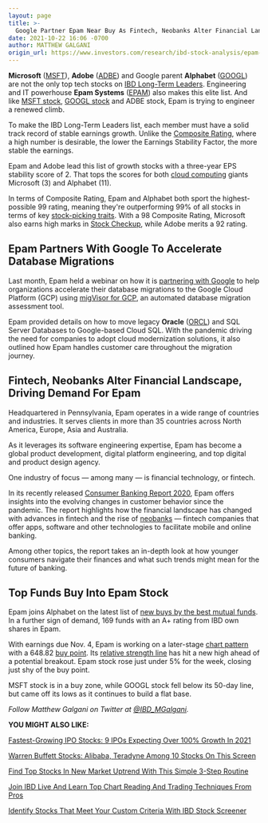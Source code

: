 ```yaml
---
layout: page
title: >-
  Google Partner Epam Near Buy As Fintech, Neobanks Alter Financial Landscape
date: 2021-10-22 16:06 -0700
author: MATTHEW GALGANI
origin_url: https://www.investors.com/research/ibd-stock-analysis/epam-joins-googl-stock-microsoft-as-fintech-neobanks-change-finance/
---
```





**Microsoft** ([MSFT](https://research.investors.com/quote.aspx?symbol=MSFT)), **Adobe** ([ADBE](https://research.investors.com/quote.aspx?symbol=ADBE)) and Google parent **Alphabet** ([GOOGL](https://research.investors.com/quote.aspx?symbol=GOOGL)) are not the only top tech stocks on [IBD Long-Term Leaders](https://www.investors.com/research/best-stocks-to-buy-now-long-term-stocks-ibd-long-term-leaders-list/). Engineering and IT powerhouse **Epam Systems** ([EPAM](https://research.investors.com/quote.aspx?symbol=EPAM)) also makes this elite list. And like [MSFT stock](https://www.investors.com/research/microsoft-stock-buy-now/), [GOOGL stock](https://www.investors.com/news/technology/google-stock-buy-now/) and ADBE stock, Epam is trying to engineer a renewed climb.




To make the IBD Long-Term Leaders list, each member must have a solid track record of stable earnings growth. Unlike the [Composite Rating](https://www.investors.com/ibd-data-stories/stocks-to-watch-companies-with-top-stock-ratings/), where a high number is desirable, the lower the Earnings Stability Factor, the more stable the earnings.


Epam and Adobe lead this list of growth stocks with a three-year EPS stability score of 2. That tops the scores for both [cloud computing](https://www.investors.com/news/technology/cloud-computing-cloud-stocks/) giants Microsoft (3) and Alphabet (11).


In terms of Composite Rating, Epam and Alphabet both sport the highest-possible 99 rating, meaning they're outperforming 99% of all stocks in terms of key [stock-picking traits](https://www.investors.com/research/stock-picks-best-stocks-to-buy-and-watch/). With a 98 Composite Rating, Microsoft also earns high marks in [Stock Checkup](https://research.investors.com/stock-checkup/), while Adobe merits a 92 rating.


Epam Partners With Google To Accelerate Database Migrations
-----------------------------------------------------------


Last month, Epam held a webinar on how it is [partnering with Google](https://www.epam.com/about/newsroom/press-releases/2021/accelerate-google-cloud-database-migration-assessments-with-migvisor) to help organizations accelerate their database migrations to the Google Cloud Platform (GCP) using [migVisor for GCP](https://www.migvisor.com/), an automated database migration assessment tool.


Epam provided details on how to move legacy **Oracle** ([ORCL](https://research.investors.com/quote.aspx?symbol=ORCL)) and SQL Server Databases to Google-based Cloud SQL. With the pandemic driving the need for companies to adopt cloud modernization solutions, it also outlined how Epam handles customer care throughout the migration journey.


Fintech, Neobanks Alter Financial Landscape, Driving Demand For Epam
--------------------------------------------------------------------


Headquartered in Pennsylvania, Epam operates in a wide range of countries and industries. It serves clients in more than 35 countries across North America, Europe, Asia and Australia.


As it leverages its software engineering expertise, Epam has become a global product development, digital platform engineering, and top digital and product design agency.


One industry of focus — among many — is financial technology, or fintech.


In its recently released [Consumer Banking Report 2020](https://www.epam.com/2021-banking-report?utm_source=pr-newswire&utm_medium=press-release&utm_campaign=future-of-banking&utm_term=consumer-banking-report-2021), Epam offers insights into the evolving changes in customer behavior since the pandemic. The report highlights how the financial landscape has changed with advances in fintech and the rise of [neobanks](https://www.forbes.com/advisor/banking/what-is-a-neobank/) — fintech companies that offer apps, software and other technologies to facilitate mobile and online banking.


Among other topics, the report takes an in-depth look at how younger consumers navigate their finances and what such trends might mean for the future of banking.


Top Funds Buy Into Epam Stock
-----------------------------


Epam joins Alphabet on the latest list of [new buys by the best mutual funds](https://www.investors.com/etfs-and-funds/mutual-funds/best-mutual-funds-buy-googl-stock-tech-stocks-but-stock-market-correction-hits/). In a further sign of demand, 169 funds with an A+ rating from IBD own shares in Epam.


With earnings due Nov. 4, Epam is working on a later-stage [chart pattern](https://www.investors.com/how-to-invest/stock-chart-reading-for-beginners/) with a 648.82 [buy point](https://www.investors.com/how-to-invest/investors-corner/chart-reading-basics-how-a-buy-point-marks-a-time-of-opportunity/). Its [relative strength line](https://www.investors.com/how-to-invest/investors-corner/growth-stocks-breakout-specialty-tool-relative-strength-line/) has hit a new high ahead of a potential breakout. Epam stock rose just under 5% for the week, closing just shy of the buy point.


MSFT stock is in a buy zone, while GOOGL stock fell below its 50-day line, but came off its lows as it continues to build a flat base.



*Follow Matthew Galgani on Twitter at [@IBD\_MGalgani](https://twitter.com/ibd_mgalgani).*


**YOU MIGHT ALSO LIKE:**


[Fastest-Growing IPO Stocks: 9 IPOs Expecting Over 100% Growth In 2021](https://www.investors.com/research/best-ipo-stocks-to-buy-watch-2021/)


[Warren Buffett Stocks: Alibaba, Teradyne Among 10 Stocks On This Screen](https://www.investors.com/research/warren-buffett-stocks-investing-strategy/)


[Find Top Stocks In New Market Uptrend With This Simple 3-Step Routine](https://www.investors.com/how-to-invest/investors-corner/investing-in-stocks-start-with-stock-market-investing-routine-routine/)


[Join IBD Live And Learn Top Chart Reading And Trading Techniques From Pros](https://shop.investors.com/offer/splashresponsive.aspx?id=IBD-Live&intcode=invstcntnartcls%7Ccms%7Cibdlive%7C2020%7C07%7Cibdlive%7Cna%7C%7C727112&src=A00433A)


[Identify Stocks That Meet Your Custom Criteria With IBD Stock Screener](https://www.investors.com/research/best-stocks-to-buy-watch-ibd-screen-of-the-day/)




